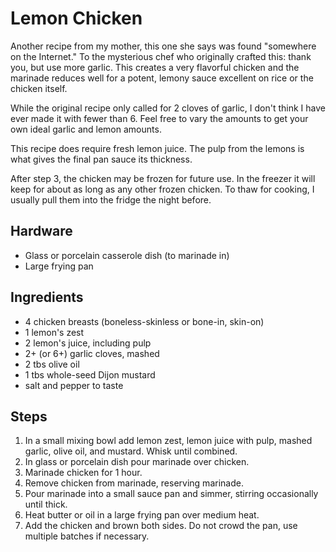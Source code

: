 # Lemon Chicken

Another recipe from my mother, this one she says was found "somewhere on the
Internet." To the mysterious chef who originally crafted this: thank you, but
use more garlic. This creates a very flavorful chicken and the marinade reduces
well for a potent, lemony sauce excellent on rice or the chicken itself.

While the original recipe only called for 2 cloves of garlic, I don't think I
have ever made it with fewer than 6. Feel free to vary the amounts to get your
own ideal garlic and lemon amounts.

This recipe does require fresh lemon juice. The pulp from the lemons is what
gives the final pan sauce its thickness.

After step 3, the chicken may be frozen for future use. In the freezer it will
keep for about as long as any other frozen chicken. To thaw for cooking, I
usually pull them into the fridge the night before.

## Hardware

 - Glass or porcelain casserole dish (to marinade in)
 - Large frying pan

 ## Ingredients

  - 4 chicken breasts (boneless-skinless or bone-in, skin-on)
  - 1 lemon's zest
  - 2 lemon's juice, including pulp
  - 2+ (or 6+) garlic cloves, mashed
  - 2 tbs olive oil
  - 1 tbs whole-seed Dijon mustard
  - salt and pepper to taste

## Steps

 1. In a small mixing bowl add lemon zest, lemon juice with pulp, mashed garlic,
    olive oil, and mustard. Whisk until combined.
 2. In glass or porcelain dish pour marinade over chicken.
 3. Marinade chicken for 1 hour.
 4. Remove chicken from marinade, reserving marinade.
 5. Pour marinade into a small sauce pan and simmer, stirring occasionally until
    thick.
 6. Heat butter or oil in a large frying pan over medium heat.
 7. Add the chicken and brown both sides. Do not crowd the pan, use multiple
    batches if necessary.
